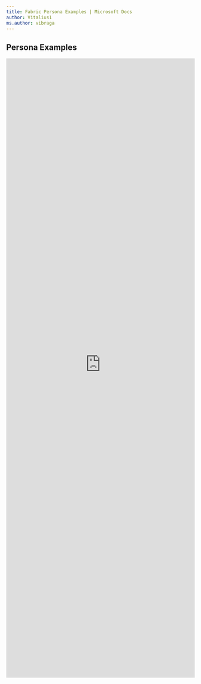 ```yaml
---
title: Fabric Persona Examples | Microsoft Docs
author: Vitalius1
ms.author: vibraga
---
```


## Persona Examples

<iframe 
    title='Persona Examples'
    src='https://fabricweb.z5.web.core.windows.net/pr-deploy-site/refs/heads/master/fabric-website-resources/dist/index.html#/examples/persona?docsExample=true'
    frameborder='no'
    height='1650'
    style='width: 100%;'
>